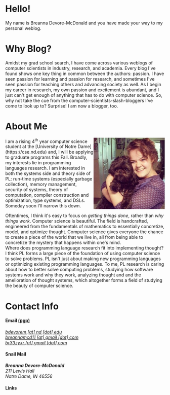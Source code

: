 # Hello!
My name is Breanna Devore-McDonald and you have made your way
to my personal weblog.  

# Why Blog?
Amidst my grad school search, I have come across various weblogs
of computer scientists in industry, research, and academia. Every 
blog I've found shows one key thing in common between the authors: 
passion. I have seen passion for learning and passion for research,
and sometimes I've seen passion for teaching others and advancing
society as well. As I begin my career in research, my own passion 
and excitement is abundant, and I just can't get enough of anything 
that has to do with computer science. So, why not take the cue from 
the computer-scientists-slash-bloggers I've come to look up to? 
Surprise! I am now a blogger, too.

# About Me
<img class="img-circle" style="float: right;" src="/static/teek.jpg" width="225">
I am a rising 4<sup>th</sup> year computer science student at
the [University of Notre Dame](https://cse.nd.edu) and, I will 
be applying to graduate programs this Fall.
Broadly, my interests lie in programming languages research. I 
am interested in both the systems side and theory side of PL: 
run-time systems (especially garbage collection), 
memory management, security of systems, theory of computation, 
compiler construction and optimization, type systems, 
and DSLs. Someday soon I'll narrow this down.
  
Oftentimes, I think it's easy to 
focus on _getting things done_, rather than _why things work_. 
Computer science is beautiful. The field is handcrafted, 
engineered from the fundamentals of mathematics to essentially
concretize, model, and optimize thought.
Computer science gives everyone the chance to create a 
piece of the world that we live in, all from being able to
concretize the mystery that happens within one's mind.  
Where does programming language research fit into implementing
thought? I think PL forms a large piece of the foundation of 
using computer science to solve problems. PL isn't just 
about making new programming languages or optimizing existing
programming languages. To me, PL research 
is caring about how to better solve computing problems, 
studying how software systems work and why they work, 
analyzing thought and and the amelioration of thought systems,
which altogether forms a field of studying the beauty of computer
science.

# Contact Info

<div class="row featurette">
  <div class="col-md-5 text-left">
   <h4>Email <a href="/publickey.asc">(pgp)</a></h4>
   <address>
    <a href="mailto:bdevorem@nd.edu"> bdevorem [at] nd [dot] edu</a><br>
    <a href="mailto:breannamcd11@gmail.com"> breannamcd11 [at] gmail [dot] com</a><br>
    <a href="mailto:br33zyxr@gmail.com"> br33zyxr [at] gmail [dot] com</a><br>
   </address>
 </div>
 <div class="col-md-4 text-left">
  <h4>Snail Mail</h4>
   <address>
    <strong>Breanna Devore-McDonald</strong><br>
    211 Lewis Hall<br>
    Notre Dame, IN 46556<br>
   </address>
  </div> 
 <div class="col-md-3 text-left">
  <h4>Links</h4>
   <a href="https://github.com/bdevorem"><i class="fa fa-github fa-lg"></i></a>
   <a href="https://bitbucket.org/bdevorem"><i class="fa fa-bitbucket fa-lg"></i></a>
   <a href="https://www.linkedin.com/in/bdevorem"><i class="fa fa-linkedin-square fa-lg"></i></a>
 </div>
</div>
  
  





